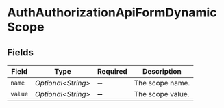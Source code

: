 # AuthAuthorizationApiFormDynamicScope


## Fields

| Field               | Type                | Required            | Description         |
| ------------------- | ------------------- | ------------------- | ------------------- |
| `name`              | *Optional\<String>* | :heavy_minus_sign:  | The scope name.     |
| `value`             | *Optional\<String>* | :heavy_minus_sign:  | The scope value.    |
